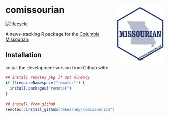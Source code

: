 
<!-- README.md is generated from README.Rmd. Please edit that file -->

# comissourian <img src="man/figures/logo.png" width="160px" align="right" />

<!--[![Build status](https://travis-ci.org/mkearney/comissourian.svg?branch=master)](https://travis-ci.org/mkearney/comissourian)
[![CRAN status](https://www.r-pkg.org/badges/version/comissourian)](https://cran.r-project.org/package=/comissourian)
[![Coverage Status](https://codecov.io/gh/mkearney/comissourian/branch/master/graph/badge.svg)](https://codecov.io/gh/mkearney/comissourian?branch=master)

#![Downloads](https://cranlogs.r-pkg.org/badges/comissourian)
#![Downloads](https://cranlogs.r-pkg.org/badges/grand-total/comissourian)-->

[![lifecycle](https://img.shields.io/badge/lifecycle-experimental-orange.svg)](https://www.tidyverse.org/lifecycle/#experimental)

A news-tracking R package for the [Columbia
Missourian](https://www.columbiamissourian.com/)

## Installation

Install the development version from Github with:

``` r
## install remotes pkg if not already
if (!requireNamespace("remotes")) {
  install.packages("remotes")
}

## install from github
remotes::install_github("mkearney/comissourian")
```
